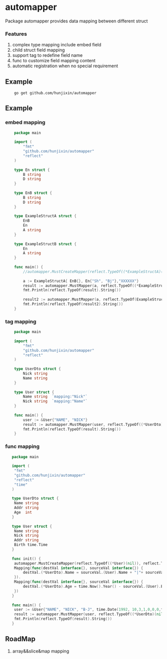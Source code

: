 # automapper
Package automapper provides data mapping between different struct

### Features

1. complex type mapping include embed field
2. child struct field mapping
3. support tag to redefine field name
4. func to customize field mapping content
5. automatic registration when no special requirement


## Example

```shell
    go get github.com/hunjixin/automapper
```

## Example

### embed mapping

```go
    package main
    
    import (
        "fmt"
        "github.com/hunjixin/automapper"
        "reflect"
    )
    
    type En struct {
        B string
        D string
    }
    
    type EnB struct {
        B string
        D string
    }
    
    type ExampleStructA struct {
        EnB
        En
        A string
    }
    
    type ExampleStructB struct {
        En
        A string
    }
    
    func main() {
        //automapper.MustCreateMapper(reflect.TypeOf((*ExampleStructA)(nil)), reflect.TypeOf((*ExampleStructB)(nil)))
    
        a := ExampleStructA{ EnB{}, En{"Sh", "Bj"},"XXXXXX"}
        result := automapper.MustMapper(a, reflect.TypeOf((*ExampleStructB)(nil)))
        fmt.Println(reflect.TypeOf(result).String())
    
        result2 := automapper.MustMapper(a, reflect.TypeOf(ExampleStructB{}))
        fmt.Println(reflect.TypeOf(result2).String())
    }
```

### tag mapping

```go
    package main
    
    import (
        "fmt"
        "github.com/hunjixin/automapper"
        "reflect"
    )
    
    type UserDto struct {
        Nick string
        Name string
    }
    
    type User struct {
        Name string  `mapping:"Nick"`
        Nick string  `mapping:"Name"`
    }
    
    func main() {
        user := &User{"NAME", "NICK"}
        result := automapper.MustMapper(user, reflect.TypeOf((*UserDto)(nil)))
        fmt.Println(reflect.TypeOf(result).String())
    }
```

### func mapping

```go
   package main
   
   import (
   	"fmt"
   	"github.com/hunjixin/automapper"
   	"reflect"
   	"time"
   )
   
   type UserDto struct {
   	Name string
   	Addr string
   	Age  int
   }
   
   type User struct {
   	Name string
   	Nick string
   	Addr string
   	Birth time.Time
   }
   
   func init() {
   	automapper.MustCreateMapper(reflect.TypeOf((*User)(nil)), reflect.TypeOf((*UserDto)(nil))).
   	Mapping(func(destVal interface{}, sourceVal interface{}) {
   		destVal.(*UserDto).Name = sourceVal.(User).Name + "|"+ sourceVal.(User).Nick
   	}).
   	Mapping(func(destVal interface{}, sourceVal interface{}) {
   		destVal.(*UserDto).Age = time.Now().Year() - sourceVal.(User).Birth.Year()
   	})
   }
   
   func main() {
   	user := &User{"NAME", "NICK", "B·J", time.Date(1992, 10,3,1,0,0,0,time.UTC)}
   	result := automapper.MustMapper(user, reflect.TypeOf((*UserDto)(nil)))
   	fmt.Println(reflect.TypeOf(result).String())
   }
```

## RoadMap
 1. array&&slice&map mapping